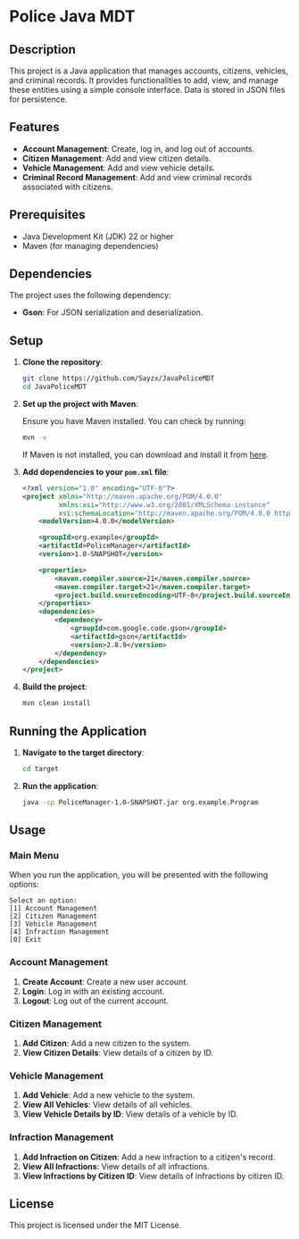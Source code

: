 
# Police Java MDT

## Description

This project is a Java application that manages accounts, citizens, vehicles, and criminal records. It provides functionalities to add, view, and manage these entities using a simple console interface. Data is stored in JSON files for persistence.

## Features

- **Account Management**: Create, log in, and log out of accounts.
- **Citizen Management**: Add and view citizen details.
- **Vehicle Management**: Add and view vehicle details.
- **Criminal Record Management**: Add and view criminal records associated with citizens.

## Prerequisites

- Java Development Kit (JDK) 22 or higher
- Maven (for managing dependencies)

## Dependencies

The project uses the following dependency:

- **Gson**: For JSON serialization and deserialization.

## Setup

1. **Clone the repository**:

   ```sh
   git clone https://github.com/Sayzx/JavaPoliceMDT
   cd JavaPoliceMDT
   ```

2. **Set up the project with Maven**:

   Ensure you have Maven installed. You can check by running:

   ```sh
   mvn -v
   ```

   If Maven is not installed, you can download and install it from [here](https://maven.apache.org/install.html).

3. **Add dependencies to your `pom.xml` file**:

   ```xml
   <?xml version="1.0" encoding="UTF-8"?>
   <project xmlns="http://maven.apache.org/POM/4.0.0"
            xmlns:xsi="http://www.w3.org/2001/XMLSchema-instance"
            xsi:schemaLocation="http://maven.apache.org/POM/4.0.0 http://maven.apache.org/xsd/maven-4.0.0.xsd">
       <modelVersion>4.0.0</modelVersion>

       <groupId>org.example</groupId>
       <artifactId>PoliceManager</artifactId>
       <version>1.0-SNAPSHOT</version>

       <properties>
           <maven.compiler.source>21</maven.compiler.source>
           <maven.compiler.target>21</maven.compiler.target>
           <project.build.sourceEncoding>UTF-8</project.build.sourceEncoding>
       </properties>
       <dependencies>
           <dependency>
               <groupId>com.google.code.gson</groupId>
               <artifactId>gson</artifactId>
               <version>2.8.9</version>
           </dependency>
       </dependencies>
   </project>
   ```

4. **Build the project**:

   ```sh
   mvn clean install
   ```

## Running the Application

1. **Navigate to the target directory**:

   ```sh
   cd target
   ```

2. **Run the application**:

   ```sh
   java -cp PoliceManager-1.0-SNAPSHOT.jar org.example.Program
   ```

## Usage

### Main Menu

When you run the application, you will be presented with the following options:

```
Select an option:
[1] Account Management
[2] Citizen Management
[3] Vehicle Management
[4] Infraction Management
[0] Exit
```

### Account Management

1. **Create Account**: Create a new user account.
2. **Login**: Log in with an existing account.
3. **Logout**: Log out of the current account.

### Citizen Management

1. **Add Citizen**: Add a new citizen to the system.
2. **View Citizen Details**: View details of a citizen by ID.

### Vehicle Management

1. **Add Vehicle**: Add a new vehicle to the system.
2. **View All Vehicles**: View details of all vehicles.
3. **View Vehicle Details by ID**: View details of a vehicle by ID.

### Infraction Management

1. **Add Infraction on Citizen**: Add a new infraction to a citizen's record.
2. **View All Infractions**: View details of all infractions.
3. **View Infractions by Citizen ID**: View details of infractions by citizen ID.

## License

This project is licensed under the MIT License.
